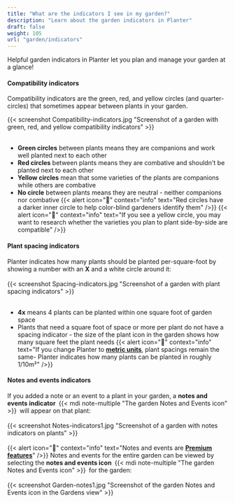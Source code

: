 ```yaml
---
title: "What are the indicators I see in my garden?"
description: "Learn about the garden indicators in Planter"
draft: false
weight: 105
url: "garden/indicators"
---
```

Helpful garden indicators in Planter let you plan and manage your garden at a glance!

#### Compatibility indicators
Compatibility indicators are the green, red, and yellow circles (and quarter-circles) that sometimes appear between plants in your garden.

{{< screenshot Compatibility-indicators.jpg "Screenshot of a garden with green, red, and yellow compatibility indicators" >}} <br /><br />
- **Green circles** between plants means they are companions and work well planted next to each other
- **Red circles** between plants means they are combative and shouldn't be planted next to each other
- **Yellow circles** mean that some varieties of the plants are companions while others are combative
- **No circle** between plants means they are neutral - neither companions nor combative
{{< alert icon="🍅" context="info" text="Red circles have a darker inner circle to help color-blind gardeners identify them" />}}
{{< alert icon="🥕" context="info" text="If you see a yellow circle, you may want to research whether the varieties you plan to plant side-by-side are compatible" />}}

#### Plant spacing indicators
Planter indicates how many plants should be planted per-square-foot by showing a number with an **X** and a white circle around it:<br /><br />
{{< screenshot Spacing-indicators.jpg "Screenshot of a garden with plant spacing indicators" >}}<br /><br />
- **4x** means 4 plants can be planted within one square foot of garden space
- Plants that need a square foot of space or more per plant do not have a spacing indicator - the size of the plant icon in the garden shows how many square feet the plant needs
{{< alert icon="🌱" context="info" text="If you change Planter to [**metric units**,](../../getting-started/set-units) plant spacings remain the same- Planter indicates how many plants can be planted in roughly 1/10m²" />}}

#### Notes and events indicators
If you added a note or an event to a plant in your garden, a **notes and events indicator** {{< mdi note-multiple "The garden Notes and Events icon" >}} will appear on that plant:<br /><br />
{{< screenshot Notes-indicators1.jpg "Screenshot of a garden with notes indicators on plants" >}}<br /><br />
{{< alert icon="💸" context="info" text="Notes and events are [**Premium features**](../../account/premium-subscription)" />}}
Notes and events for the entire garden can be viewed by selecting the **notes and events icon** {{< mdi note-multiple "The garden Notes and Events icon" >}} for the garden:<br /><br />
{{< screenshot Garden-notes1.jpg "Screenshot of the garden Notes and Events icon in the Gardens view" >}}
